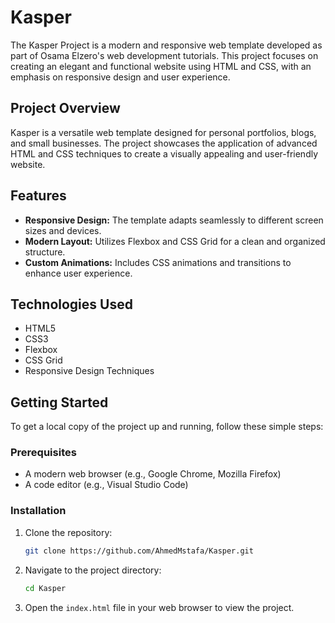 # Kasper 

The Kasper Project is a modern and responsive web template developed as part of Osama Elzero's web development tutorials. This project focuses on creating an elegant and functional website using HTML and CSS, with an emphasis on responsive design and user experience.

## Project Overview

Kasper is a versatile web template designed for personal portfolios, blogs, and small businesses. The project showcases the application of advanced HTML and CSS techniques to create a visually appealing and user-friendly website.

## Features

- **Responsive Design:** The template adapts seamlessly to different screen sizes and devices.
- **Modern Layout:** Utilizes Flexbox and CSS Grid for a clean and organized structure.
- **Custom Animations:** Includes CSS animations and transitions to enhance user experience.

## Technologies Used

- HTML5
- CSS3
- Flexbox
- CSS Grid
- Responsive Design Techniques

## Getting Started

To get a local copy of the project up and running, follow these simple steps:

### Prerequisites

- A modern web browser (e.g., Google Chrome, Mozilla Firefox)
- A code editor (e.g., Visual Studio Code)

### Installation

1. Clone the repository:
    ```bash
    git clone https://github.com/AhmedMstafa/Kasper.git
    ```
2. Navigate to the project directory:
    ```bash
    cd Kasper
    ```
3. Open the `index.html` file in your web browser to view the project.


